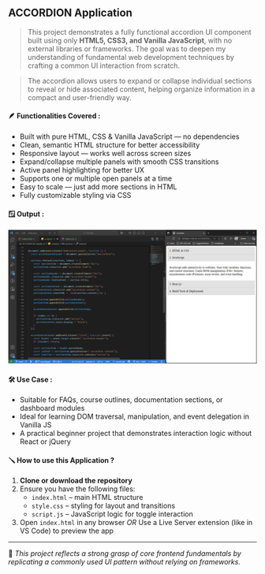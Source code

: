 ## ACCORDION Application
> This project demonstrates a fully functional accordion UI component built using only **HTML5, CSS3, and Vanilla JavaScript**, with no external libraries or frameworks. The goal was to deepen my understanding of fundamental web development techniques by crafting a common UI interaction from scratch.

> The accordion allows users to expand or collapse individual sections to reveal or hide associated content, helping organize information in a compact and user-friendly way.

#### 🪶 Functionalities Covered : 
- Built with pure HTML, CSS & Vanilla JavaScript — no dependencies
- Clean, semantic HTML structure for better accessibility
- Responsive layout — works well across screen sizes
- Expand/collapse multiple panels with smooth CSS transitions
- Active panel highlighting for better UX
- Supports one or multiple open panels at a time
- Easy to scale — just add more sections in HTML
- Fully customizable styling via CSS

#### 🪟 Output : 
![alt text](image.png)

#### 🛠️ Use Case :
- Suitable for FAQs, course outlines, documentation sections, or dashboard modules
- Ideal for learning DOM traversal, manipulation, and event delegation in Vanilla JS
- A practical beginner project that demonstrates interaction logic without React or jQuery

#### 🪛 How to use this Application ?
1. **Clone or download the repository**
2. Ensure you have the following files:
   - `index.html` – main HTML structure
   - `style.css` – styling for layout and transitions
   - `script.js` – JavaScript logic for toggle interaction
3. Open `index.html` in any browser _OR_  Use a Live Server extension (like in VS Code) to preview the app

---
🧠 _This project reflects a strong grasp of core frontend fundamentals by replicating a commonly used UI pattern without relying on frameworks._